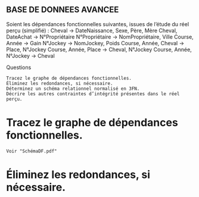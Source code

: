 ## BASE DE DONNEES AVANCEE

Soient les dépendances fonctionnelles suivantes, issues de l’étude du réel perçu (simplifié) :
Cheval → DateNaissance, Sexe, Père, Mère
Cheval, DateAchat → N°Propriétaire
N°Propriétaire → NomPropriétaire, Ville
Course, Année → Gain
N°Jockey → NomJockey, Poids
Course, Année, Cheval → Place, N°Jockey
Course, Année, Place → Cheval, N°Jockey
Course, Année, N°Jockey → Cheval

Questions

    Tracez le graphe de dépendances fonctionnelles.
    Éliminez les redondances, si nécessaire.
    Déterminez un schéma relationnel normalisé en 3FN.
    Décrire les autres contraintes d’intégrité présentes dans le réel perçu.

# Tracez le graphe de dépendances fonctionnelles.

    Voir "SchémaDF.pdf"

# Éliminez les redondances, si nécessaire.

    